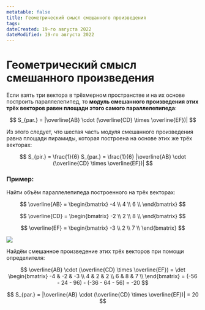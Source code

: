 ```yaml
---
metatable: false
title: Геометрический смысл смешанного произведения
tags:
dateCreated: 19-го августа 2022
dateModified: 19-го августа 2022
---
```

# Геометрический смысл смешанного произведения

Если взять три вектора в трёхмерном пространстве и на их основе построить параллелепипед, то **модуль смешанного произведения этих трёх векторов равен площади этого самого параллелепипеда**:

$$
S_{par.} = |\overline{AB} \cdot (\overline{CD} \times \overline{EF})|
$$

Из этого следует, что шестая часть модуля смешанного произведения равна площади пирамиды, которая построена на основе этих же трёх векторах:

$$
S_{pir.} = \frac{1}{6} S_{par.} = \frac{1}{6} |\overline{AB} \cdot (\overline{CD} \times \overline{EF})|
$$

### Пример:

Найти объём параллелепипеда построенного на трёх векторах:

$$
\overline{AB} = \begin{bmatrix}
-4 \\ 
4 \\ 
6 \\
\end{bmatrix}
$$

$$
\overline{CD} = \begin{bmatrix}
-2 \\ 
2 \\ 
8 \\
\end{bmatrix}
$$

$$
\overline{EF} = \begin{bmatrix}
-3 \\ 
2 \\ 
7 \\
\end{bmatrix}
$$

![](https://imgur.com/Yeqzswz.png)

Найдём смешанное произведение этих трёх векторов при помощи определителя:

$$
\overline{AB} \cdot (\overline{CD} \times \overline{EF}) = \det \begin{bmatrix}
-4 & -2 & -3 \\ 
4 & 2 & 2 \\ 
6 & 8 & 7 \\ 
\end{bmatrix} = (-56 - 24 - 96) - (-36 - 64 - 56) = -20
$$

$$
S_{par.} = |\overline{AB} \cdot (\overline{CD} \times \overline{EF})| = 20
$$